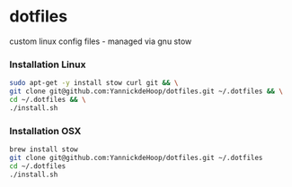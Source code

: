# dotfiles
custom linux config files - managed via gnu stow

### Installation Linux
```sh
sudo apt-get -y install stow curl git && \
git clone git@github.com:YannickdeHoop/dotfiles.git ~/.dotfiles && \
cd ~/.dotfiles && \
./install.sh
```

### Installation OSX
```sh
brew install stow
git clone git@github.com:YannickdeHoop/dotfiles.git ~/.dotfiles
cd ~/.dotfiles
./install.sh
```
